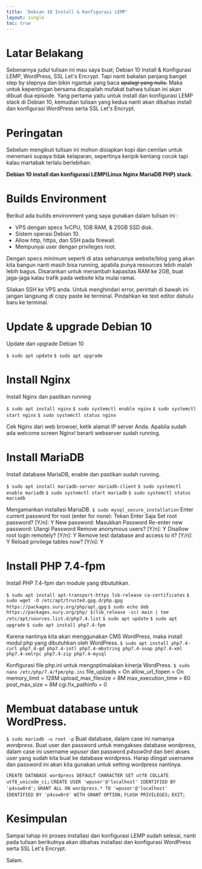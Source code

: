 ```yaml
---
title: 'Debian 10 Install & Konfigurasi LEMP'
layout: single
toc: true
---
```

# Latar Belakang
Sebenarnya judul tulisan ini mau saya buat; Debian 10 Install & Konfigurasi LEMP, WordPress, SSL Let's Encrypt. Tapi nanti bakalan panjang banget step by stepnya dan bikin ngantuk yang baca <s>apalagi yang nulis.</s> Maka untuk kepentingan bersama dicapailah mufakat bahwa tulisan ini akan dibuat dua episode. Yang pertama yaitu untuk install dan konfigurasi LEMP stack di Debian 10, kemudian tulisan yang kedua nanti akan dibahas install dan konfigurasi WordPress serta SSL Let's Encrypt.

# Peringatan
Sebelum mengikuti tulisan ini mohon disiapkan kopi dan cemilan untuk menemani supaya tidak kelaparan, sepertinya keripik kentang cocok tapi kalau martabak terlalu berlebihan.

**Debian 10 install dan konfigurasi LEMP(Linux Nginx MariaDB PHP) stack.**

# Builds Environment
Berikut ada builds environment yang saya gunakan dalam tulisan ini :
- VPS dengan specs 1vCPU, 1GB RAM, & 25GB SSD disk.
- Sistem operasi Debian 10.
- Allow http, https, dan SSH pada firewall.
- Mempunyai user dengan privileges root.

Dengan specs minimum seperti di atas seharusnya website/blog yang akan kita bangun nanti masih bisa running, apabila punya resources lebih malah lebih bagus. Disarankan untuk menambah kapasitas RAM ke 2GB, buat jaga-jaga kalau trafik pada website kita mulai ramai.

Silakan SSH ke VPS anda. Untuk menghindari error, perintah di bawah ini jangan langsung di copy paste ke terminal. Pindahkan ke text editor dahulu baru ke terminal.

# Update & upgrade Debian 10
Update dan upgrade Debian 10

`$ sudo apt update`
`$ sudo apt upgrade`

# Install Nginx
Install Nginx dan pastikan running

`$ sudo apt install nginx`
`$ sudo systemctl enable nginx`
`$ sudo systemctl start nginx`
`$ sudo systemctl status nginx`

Cek Nginx dari web browser, ketik alamat IP server Anda. Apabila sudah ada welcome screen Nginx! berarti webserver sudah running.

# Install MariaDB
Install database MariaDB, enable dan pastikan sudah running.

`$ sudo apt install mariadb-server mariadb-client`
`$ sudo systemctl enable mariadb`
`$ sudo systemctl start mariadb`
`$ sudo systemctl status mariadb`

Mengamankan installasi MariaDB.
`$ sudo mysql_secure_installation`
    Enter current password for root (enter for none): Tekan Enter Saja
    Set root password? [Y/n]: Y
    New password: Masukkan Password
    Re-enter new password: Ulangi Password
    Remove anonymous users? [Y/n]: Y
    Disallow root login remotely? [Y/n]: Y
    Remove test database and access to it? [Y/n]: Y
    Reload privilege tables now? [Y/n]: Y
	
# Install PHP 7.4-fpm
Install PHP 7.4-fpm dan module yang dibutuhkan.

`$ sudo apt install apt-transport-https lsb-release ca-certificates`
`$ sudo wget -O /etc/apt/trusted.gpg.d/php.gpg https://packages.sury.org/php/apt.gpg`
`$ sudo echo deb https://packages.sury.org/php/ $(lsb_release -sc) main | tee /etc/apt/sources.list.d/php7.4.list`
`$ sudo apt update`
`$ sudo apt upgrade`
`$ sudo apt install php7.4-fpm`

Karena nantinya kita akan menggunakan CMS WordPress, maka install modul php yang dibutuhkan oleh WordPress.
`$ sudo apt install php7.4-curl php7.4-gd php7.4-intl php7.4-mbstring php7.4-soap php7.4-xml php7.4-xmlrpc php7.4-zip php7.4-mysql`

Konfigurasi file php.ini untuk mengoptimalakan kinerja WordPress.
`$ sudo nano /etc/php/7.4/fpm/php.ini`
file_uploads = On
allow_url_fopen = On
memory_limit = 128M
upload_max_filesize = 8M
max_execution_time = 60
post_max_size = 8M
cgi.fix_pathinfo = 0

# Membuat database untuk WordPress.
`$ sudo mariadb -u root -p`
Buat database, dalam case ini namanya _wordpress_. Buat user dan password untuk mengakses database wordpress, dalam case ini username _wpuser_ dan password _p4ssw0rd_ dan beri akses user yang sudah kita buat ke database wordpress. Harap diingat username dan password ini akan kita gunakan untuk setting wordpress nantinya.

`CREATE DATABASE wordpress DEFAULT CHARACTER SET utf8 COLLATE utf8_unicode_ci;`
`CREATE USER 'wpuser'@'localhost' IDENTIFIED BY 'p4ssw0rd';`
`GRANT ALL ON wordpress.* TO 'wpuser'@'localhost' IDENTIFIED BY 'p4ssw0rd' WITH GRANT OPTION;`
`FLUSH PRIVILEGES;`
`EXIT;`

# Kesimpulan
Sampai tahap ini proses installasi dan konfigurasi LEMP sudah selesai, nanti pada tulisan berikutnya akan dibahas installasi dan konfigurasi WordPress serta SSL Let's Encrypt.

Salam.
